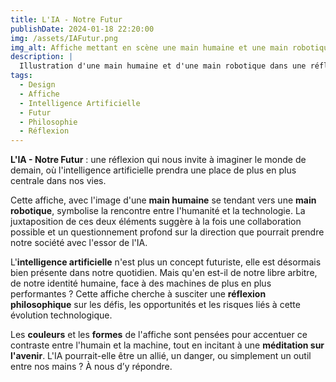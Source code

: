 ```yaml
---
title: L'IA - Notre Futur  
publishDate: 2024-01-18 22:20:00  
img: /assets/IAFutur.png  
img_alt: Affiche mettant en scène une main humaine et une main robotique, symbolisant la réflexion philosophique sur l'impact de l'intelligence artificielle dans notre futur.  
description: |  
  Illustration d'une main humaine et d'une main robotique dans une réflexion philosophique sur l'avenir de l'intelligence artificielle et son impact sur notre société.  
tags:  
  - Design  
  - Affiche  
  - Intelligence Artificielle  
  - Futur  
  - Philosophie  
  - Réflexion   
---
```


**L'IA - Notre Futur** : une réflexion qui nous invite à imaginer le monde de demain, où l'intelligence artificielle prendra une place de plus en plus centrale dans nos vies.  

Cette affiche, avec l'image d'une **main humaine** se tendant vers une **main robotique**, symbolise la rencontre entre l'humanité et la technologie. La juxtaposition de ces deux éléments suggère à la fois une collaboration possible et un questionnement profond sur la direction que pourrait prendre notre société avec l'essor de l'IA.  

L'**intelligence artificielle** n'est plus un concept futuriste, elle est désormais bien présente dans notre quotidien. Mais qu'en est-il de notre libre arbitre, de notre identité humaine, face à des machines de plus en plus performantes ? Cette affiche cherche à susciter une **réflexion philosophique** sur les défis, les opportunités et les risques liés à cette évolution technologique.  

Les **couleurs** et les **formes** de l'affiche sont pensées pour accentuer ce contraste entre l'humain et la machine, tout en incitant à une **méditation sur l'avenir**. L'IA pourrait-elle être un allié, un danger, ou simplement un outil entre nos mains ? À nous d’y répondre.  
